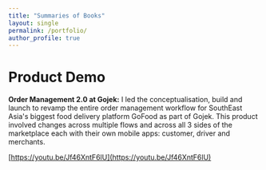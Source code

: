 ```yaml
---
title: "Summaries of Books"
layout: single
permalink: /portfolio/
author_profile: true
---
```



# Product Demo

**Order Management 2.0 at Gojek:** I led the conceptualisation, build and launch to revamp the entire order management workflow for SouthEast Asia's biggest food delivery platform GoFood as part of Gojek. This product involved changes across multiple flows and across all 3 sides of the marketplace each with their own mobile apps: customer, driver and merchants.

[https://youtu.be/Jf46XntF6lU](https://youtu.be/Jf46XntF6lU)